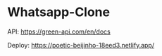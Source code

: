 # Whatsapp-Clone

API: https://green-api.com/en/docs

Deploy: https://poetic-beijinho-18eed3.netlify.app/
